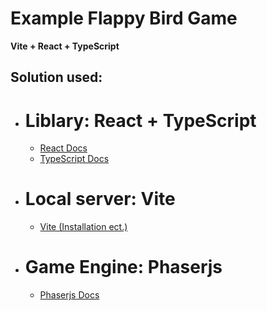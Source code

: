 # Example Flappy Bird Game
<b>Vite + React + TypeScript</b>

## Solution used:
- # Liblary: React + TypeScript
    - [React Docs](https://react.dev/)
    - [TypeScript Docs](https://www.typescriptlang.org/)


- # Local server: Vite
    - [Vite (Installation ect.)](https://vite.dev/guide/)

- # Game Engine: Phaserjs
    - [Phaserjs Docs](https://docs.phaser.io/phaser/getting-started/what-is-phaser)
